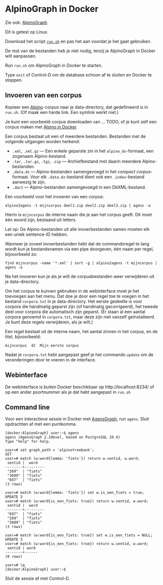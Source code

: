 
# AlpinoGraph in Docker

Zie ook: [AlpinoGraph](https://alpinograph.readthedocs.io/)

Dit is getest op Linux.

Download het script
[`run.sh`](https://raw.githubusercontent.com/rug-compling/alpinograph-docker/master/run.sh)
en pas het aan voordat je het gaat gebruiken.

De rest van de bestanden heb je niet nodig, tenzij je AlpinoGraph in
Docker wilt aanpassen.

Run `run.sh` om AlpinoGraph in Docker te starten.

Type `exit` of Control-D om de database schoon af te sluiten en Docker te
stoppen.

## Invoeren van een corpus

Kopieer een [Alpino](https://www.let.rug.nl/vannoord/alp/Alpino/)-corpus
naar je data-directory, dat gedefinieerd is in `run.sh`. (Of maak een harde
link. Een symlink werkt niet.)

Je kunt een voorbeeld-corpus downloaden van ... TODO, of je kunt zelf
een corpus maken met [Alpino in Docker](https://github.com/rug-compling/alpino-docker).

Een corpus bestaat uit een of meerdere bestanden. Bestanden met de
volgende uitgangen worden herkend:

 * `.xml`, `.xml.gz` — Een enkele geparste zin in het `alpino_ds`-formaat, een zogenaam Alpino-bestand.
 * `.tar`, `.tar.gz`, `.tgz`, `.zip` — Archiefbestand met daarin meerdere Alpino-bestanden.
 * `.data.dz` — Alpino-bestanden samengevoegd in het *compact corpus*-formaat.
   Voor elk `.data.dz`-bestand dient ook een `.index`-bestand aanwezig
   te zijn.
 * `.dact` — Alpino-bestanden samengevoegd in een DbXML-bestand.

Een voorbeeld voor het invoeren van een corpus:

    alpino2agens -t mijncorpus deel1.zip deel2.zip deel3.zip | agens -a

Hierin is `mijncorpus` de interne naam die je aan het corpus geeft.
Dit moet één woord zijn, bestaand uit letters.

Let op: De Alpino-bestanden uit alle invoerbestanden samen moeten elk een
uniek sentence-ID hebben.

Wanneer je zoveel invoerbestanden hebt dat de commandoregel te lang
wordt kun je bestandsnamen via een pipe doorgeven, één naam per regel,
bijvoorbeeld zo:

    find mijncorpus -name '*.xml' | sort -g | alpino2agens -t mijncorpus | agens -a

Na het invoeren kun je als je wilt de corpusbestanden weer verwijderen
uit je data-directory.

Om het corpus te kunnen gebruiken in de webinterface moet je het
toevoegen aan het menu. Dat doe je door een regel toe te voegen in het
bestand `corpora.txt` in je data-directory. Het eerste gedeelte is
voor corpora die handmatig geparst zijn (of handmatig gecorrigeerd),
het tweede deel voor corpora die automatisch zijn geparst. (Er staan
al een aantal corpora genoemd in `corpora.txt`, maar deze zijn niet
vanzelf geïnstalleerd. Je kunt deze regels verwijderen, als je wilt.)

Een regel bestaat uit de interne naam, het aantal zinnen in het corpus, en de titel,
bijvoorbeeld:

    mijncorpus  42  Mijn eerste corpus

Nadat je `corpora.txt` hebt aangepast geef je het commando `update` om de
veranderingen door te voeren in de interface.

## Webinterface

De webinterface is buiten Docker beschikbaar op http://localhost:8234/ of op een
ander poortnummer als je dat hebt aangepast in `run.sh`

## Command line

Voor een interactieve sessie in Docker met
[AgensGraph](https://bitnine.net/documentations/manual/agens_graph_developer_manual_en.html),
run `agens`. Sluit opdrachten af met een puntkomma.

```text
[docker:AlpinoGraph] user:~$ agens
agens (AgensGraph 2.2devel, based on PostgreSQL 10.4)
Type "help" for help.

user=# set graph_path = 'alpinotreebank';
SET
user=# match (w:word{lemma: 'fiets'}) return w.sentid, w.word;
 sentid |  word
--------+---------
 "269"  | "fiets"
 "3609" | "fiets"
 "697"  | "fiets"
(3 rows)

user=# match (w:word{lemma: 'fiets'}) set w.is_een_fiets = true;
UPDATE 3
user=# match (w:word{is_een_fiets: true}) return w.sentid, w.word;
 sentid |  word
--------+---------
 "697"  | "fiets"
 "269"  | "fiets"
 "3609" | "fiets"
(3 rows)

user=# match (w:word{is_een_fiets: true}) set w.is_een_fiets = NULL;
UPDATE 3
user=# match (w:word{is_een_fiets: true}) return w.sentid, w.word;
 sentid | word
--------+------
(0 rows)

user=# \q
[docker:AlpinoGraph] user:~$
```

Sluit de sessie af met Control-D.
